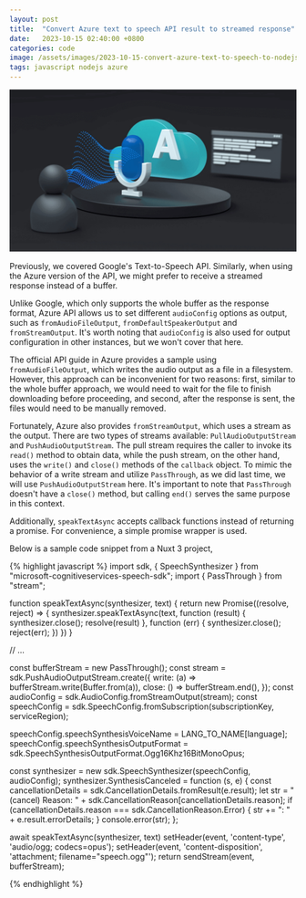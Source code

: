 ```yaml
---
layout: post
title:  "Convert Azure text to speech API result to streamed response"
date:   2023-10-15 02:40:00 +0800
categories: code
image: /assets/images/2023-10-15-convert-azure-text-to-speech-to-nodejs-stream/azure.png
tags: javascript nodejs azure
---
```

![Azure text to speech API](/assets/images/2023-10-15-convert-azure-text-to-speech-to-nodejs-stream/azure.png)

Previously, we covered Google's Text-to-Speech API. Similarly, when using the Azure version of the API, we might prefer to receive a streamed response instead of a buffer.

Unlike Google, which only supports the whole buffer as the response format, Azure API allows us to set different `audioConfig` options as output, such as `fromAudioFileOutput`, `fromDefaultSpeakerOutput` and `fromStreamOutput`. It's worth noting that `audioConfig` is also used for output configuration in other instances, but we won't cover that here.

The official API guide in Azure provides a sample using `fromAudioFileOutput`, which writes the audio output as a file in a filesystem. However, this approach can be inconvenient for two reasons: first, similar to the whole buffer approach, we would need to wait for the file to finish downloading before proceeding, and second, after the response is sent, the files would need to be manually removed.

Fortunately, Azure also provides `fromStreamOutput`, which uses a stream as the output. There are two types of streams available: `PullAudioOutputStream` and `PushAudioOutputStream`. The pull stream requires the caller to invoke its `read()` method to obtain data, while the push stream, on the other hand, uses the `write()` and `close()` methods of the `callback` object. To mimic the behavior of a write stream and utilize `PassThrough`, as we did last time, we will use `PushAudioOutputStream` here. It's important to note that `PassThrough` doesn't have a `close()` method, but calling `end()` serves the same purpose in this context.

Additionally, `speakTextAsync` accepts callback functions instead of returning a promise. For convenience, a simple promise wrapper is used.

Below is a sample code snippet from a Nuxt 3 project,

{% highlight javascript %}
import sdk, { SpeechSynthesizer } from "microsoft-cognitiveservices-speech-sdk";
import { PassThrough } from "stream";

function speakTextAsync(synthesizer, text) {
  return new Promise((resolve, reject) => {
    synthesizer.speakTextAsync(text,
      function (result) {
        synthesizer.close();
        resolve(result)
      },
      function (err) {
        synthesizer.close();
        reject(err);
    })
  })
}

// ...

const bufferStream = new PassThrough();
const stream = sdk.PushAudioOutputStream.create({
  write: (a) => bufferStream.write(Buffer.from(a)),
  close: () => bufferStream.end(),
});
const audioConfig = sdk.AudioConfig.fromStreamOutput(stream);
const speechConfig = sdk.SpeechConfig.fromSubscription(subscriptionKey, serviceRegion);

speechConfig.speechSynthesisVoiceName = LANG_TO_NAME[language];
speechConfig.speechSynthesisOutputFormat = sdk.SpeechSynthesisOutputFormat.Ogg16Khz16BitMonoOpus;

const synthesizer = new sdk.SpeechSynthesizer(speechConfig, audioConfig);
synthesizer.SynthesisCanceled = function (s, e) {
  const cancellationDetails = sdk.CancellationDetails.fromResult(e.result);
  let str = "(cancel) Reason: " + sdk.CancellationReason[cancellationDetails.reason];
  if (cancellationDetails.reason === sdk.CancellationReason.Error) {
      str += ": " + e.result.errorDetails;
  }
  console.error(str);
};

await speakTextAsync(synthesizer, text)
setHeader(event, 'content-type', 'audio/ogg; codecs=opus');
setHeader(event, 'content-disposition', 'attachment; filename="speech.ogg"');
return sendStream(event, bufferStream);

{% endhighlight %}
